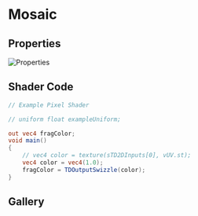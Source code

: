 # Mosaic

## Properties
![Properties](https://user-images.githubusercontent.com/21966381/115397763-69f1b200-a221-11eb-9aec-31bb3c3bec77.JPG)

## Shader Code

```glsl
// Example Pixel Shader

// uniform float exampleUniform;

out vec4 fragColor;
void main()
{
	// vec4 color = texture(sTD2DInputs[0], vUV.st);
	vec4 color = vec4(1.0);
	fragColor = TDOutputSwizzle(color);
}
```

## Gallery